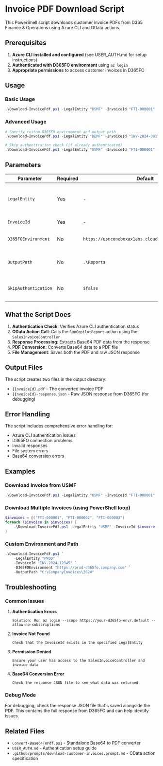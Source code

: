 # Invoice PDF Download Script

This PowerShell script downloads customer invoice PDFs from D365 Finance & Operations using Azure CLI and OData actions.

## Prerequisites

1. **Azure CLI installed and configured** (see USER_AUTH.md for setup instructions)
2. **Authenticated with D365FO environment** using `az login`
3. **Appropriate permissions** to access customer invoices in D365FO

## Usage

### Basic Usage
```powershell
.\Download-InvoicePdf.ps1 -LegalEntity "USMF" -InvoiceId "FTI-000001"
```

### Advanced Usage
```powershell
# Specify custom D365FO environment and output path
.\Download-InvoicePdf.ps1 -LegalEntity "DEMF" -InvoiceId "INV-2024-001" -D365FOEnvironment "https://your-d365fo-env.cloudax.dynamics.com" -OutputPath "C:\InvoiceDownloads"

# Skip authentication check (if already authenticated)
.\Download-InvoicePdf.ps1 -LegalEntity "USMF" -InvoiceId "FTI-000001" -SkipAuthentication
```

## Parameters

| Parameter | Required | Default | Description |
|-----------|----------|---------|-------------|
| `LegalEntity` | Yes | - | The legal entity code (e.g., "USMF", "DEMF") |
| `InvoiceId` | Yes | - | The invoice ID to download |
| `D365FOEnvironment` | No | `https://usnconeboxax1aos.cloud.onebox.dynamics.com` | D365FO environment URL |
| `OutputPath` | No | `.\Reports` | Directory to save the PDF and response JSON |
| `SkipAuthentication` | No | `$false` | Skip Azure CLI authentication check |

## What the Script Does

1. **Authentication Check**: Verifies Azure CLI authentication status
2. **OData Action Call**: Calls the `RunCopilotReport` action using the `SalesInvoiceController`
3. **Response Processing**: Extracts Base64 PDF data from the response
4. **PDF Conversion**: Converts Base64 data to a PDF file
5. **File Management**: Saves both the PDF and raw JSON response

## Output Files

The script creates two files in the output directory:
- `{InvoiceId}.pdf` - The converted invoice PDF
- `{InvoiceId}-response.json` - Raw JSON response from D365FO (for debugging)

## Error Handling

The script includes comprehensive error handling for:
- Azure CLI authentication issues
- D365FO connection problems
- Invalid responses
- File system errors
- Base64 conversion errors

## Examples

### Download Invoice from USMF
```powershell
.\Download-InvoicePdf.ps1 -LegalEntity "USMF" -InvoiceId "FTI-000001"
```

### Download Multiple Invoices (using PowerShell loop)
```powershell
$invoices = @("FTI-000001", "FTI-000002", "FTI-000003")
foreach ($invoice in $invoices) {
    .\Download-InvoicePdf.ps1 -LegalEntity "USMF" -InvoiceId $invoice -SkipAuthentication
}
```

### Custom Environment and Path
```powershell
.\Download-InvoicePdf.ps1 `
    -LegalEntity "PROD" `
    -InvoiceId "INV-2024-12345" `
    -D365FOEnvironment "https://prod-d365fo.company.com" `
    -OutputPath "C:\CompanyInvoices\2024"
```

## Troubleshooting

### Common Issues

1. **Authentication Errors**
   ```
   Solution: Run az login --scope https://your-d365fo-env/.default --allow-no-subscriptions
   ```

2. **Invoice Not Found**
   ```
   Check that the InvoiceId exists in the specified LegalEntity
   ```

3. **Permission Denied**
   ```
   Ensure your user has access to the SalesInvoiceController and invoice data
   ```

4. **Base64 Conversion Error**
   ```
   Check the response JSON file to see what data was returned
   ```

### Debug Mode

For debugging, check the response JSON file that's saved alongside the PDF. This contains the full response from D365FO and can help identify issues.

## Related Files

- `Convert-Base64ToPdf.ps1` - Standalone Base64 to PDF converter
- `USER_AUTH.md` - Authentication setup guide
- `.github/prompts/download-customer-invoices.prompt.md` - OData action specification